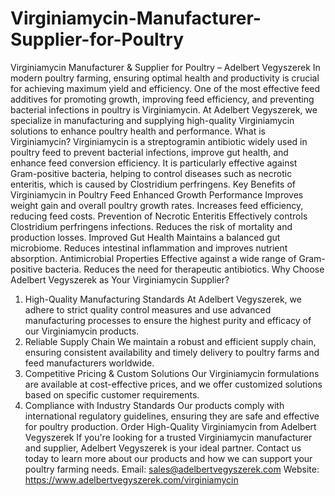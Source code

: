 # Virginiamycin-Manufacturer-Supplier-for-Poultry
Virginiamycin Manufacturer & Supplier for Poultry – Adelbert Vegyszerek
In modern poultry farming, ensuring optimal health and productivity is crucial for achieving maximum yield and efficiency. One of the most effective feed additives for promoting growth, improving feed efficiency, and preventing bacterial infections in poultry is Virginiamycin. At Adelbert Vegyszerek, we specialize in manufacturing and supplying high-quality Virginiamycin solutions to enhance poultry health and performance.
What is Virginiamycin?
Virginiamycin is a streptogramin antibiotic widely used in poultry feed to prevent bacterial infections, improve gut health, and enhance feed conversion efficiency. It is particularly effective against Gram-positive bacteria, helping to control diseases such as necrotic enteritis, which is caused by Clostridium perfringens.
Key Benefits of Virginiamycin in Poultry Feed
Enhanced Growth Performance
Improves weight gain and overall poultry growth rates.
Increases feed efficiency, reducing feed costs.
Prevention of Necrotic Enteritis
Effectively controls Clostridium perfringens infections.
Reduces the risk of mortality and production losses.
Improved Gut Health
Maintains a balanced gut microbiome.
Reduces intestinal inflammation and improves nutrient absorption.
Antimicrobial Properties
Effective against a wide range of Gram-positive bacteria.
Reduces the need for therapeutic antibiotics.
Why Choose Adelbert Vegyszerek as Your Virginiamycin Supplier?
1. High-Quality Manufacturing Standards
At Adelbert Vegyszerek, we adhere to strict quality control measures and use advanced manufacturing processes to ensure the highest purity and efficacy of our Virginiamycin products.
2. Reliable Supply Chain
We maintain a robust and efficient supply chain, ensuring consistent availability and timely delivery to poultry farms and feed manufacturers worldwide.
3. Competitive Pricing & Custom Solutions
Our Virginiamycin formulations are available at cost-effective prices, and we offer customized solutions based on specific customer requirements.
4. Compliance with Industry Standards
Our products comply with international regulatory guidelines, ensuring they are safe and effective for poultry production.
Order High-Quality Virginiamycin from Adelbert Vegyszerek
If you're looking for a trusted Virginiamycin manufacturer and supplier, Adelbert Vegyszerek is your ideal partner. Contact us today to learn more about our products and how we can support your poultry farming needs.
 Email: sales@adelbertvegyszerek.com 
Website: https://www.adelbertvegyszerek.com/virginiamycin 

